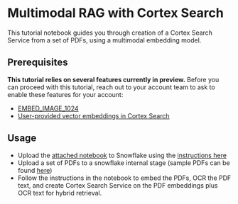 # Multimodal RAG with Cortex Search

This tutorial notebook guides you through creation of a Cortex Search Service from a set of PDFs, using a multimodal embedding model.

## Prerequisites
**This tutorial relies on several features currently in preview.** Before you can proceed with this tutorial, reach out to your account team to ask to enable these features for your account:
  - [EMBED_IMAGE_1024](https://docs.snowflake.com/LIMITEDACCESS/sql-reference/functions/embed_image_1024)
  - [User-provided vector embeddings in Cortex Search](https://docs.snowflake.com/LIMITEDACCESS/cortex-search/user-provided-vectors)

## Usage
- Upload the [attached notebook](../08_multimodal_rag/cortex_search_multimodal.ipynb) to Snowflake using the [instructions here](https://docs.snowflake.com/en/user-guide/ui-snowsight/notebooks-create#create-a-new-notebook)
- Upload a set of PDFs to a snowflake internal stage (sample PDFs can be found [here](https://drive.google.com/drive/folders/1bExhPiJlF9aNushnXeLLBR4m9EMaShHw?usp=sharing))
- Follow the instructions in the notebook to embed the PDFs, OCR the PDF text, and create Cortex Search Service on the PDF embeddings plus OCR text for hybrid retrieval.
